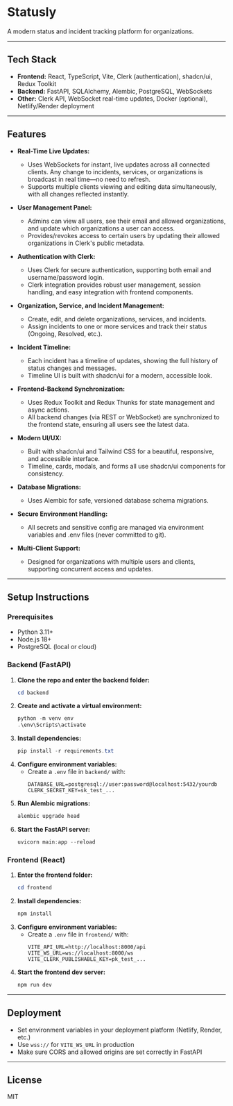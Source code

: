 # Statusly

A modern status and incident tracking platform for organizations.

---

## Tech Stack

- **Frontend:** React, TypeScript, Vite, Clerk (authentication), shadcn/ui, Redux Toolkit
- **Backend:** FastAPI, SQLAlchemy, Alembic, PostgreSQL, WebSockets
- **Other:** Clerk API, WebSocket real-time updates, Docker (optional), Netlify/Render deployment

---

## Features

- **Real-Time Live Updates:**

  - Uses WebSockets for instant, live updates across all connected clients. Any change to incidents, services, or organizations is broadcast in real time—no need to refresh.
  - Supports multiple clients viewing and editing data simultaneously, with all changes reflected instantly.

- **User Management Panel:**

  - Admins can view all users, see their email and allowed organizations, and update which organizations a user can access.
  - Provides/revokes access to certain users by updating their allowed organizations in Clerk's public metadata.

- **Authentication with Clerk:**

  - Uses Clerk for secure authentication, supporting both email and username/password login.
  - Clerk integration provides robust user management, session handling, and easy integration with frontend components.

- **Organization, Service, and Incident Management:**

  - Create, edit, and delete organizations, services, and incidents.
  - Assign incidents to one or more services and track their status (Ongoing, Resolved, etc.).

- **Incident Timeline:**

  - Each incident has a timeline of updates, showing the full history of status changes and messages.
  - Timeline UI is built with shadcn/ui for a modern, accessible look.

- **Frontend-Backend Synchronization:**

  - Uses Redux Toolkit and Redux Thunks for state management and async actions.
  - All backend changes (via REST or WebSocket) are synchronized to the frontend state, ensuring all users see the latest data.

- **Modern UI/UX:**

  - Built with shadcn/ui and Tailwind CSS for a beautiful, responsive, and accessible interface.
  - Timeline, cards, modals, and forms all use shadcn/ui components for consistency.

- **Database Migrations:**

  - Uses Alembic for safe, versioned database schema migrations.

- **Secure Environment Handling:**

  - All secrets and sensitive config are managed via environment variables and .env files (never committed to git).

- **Multi-Client Support:**
  - Designed for organizations with multiple users and clients, supporting concurrent access and updates.

---

## Setup Instructions

### Prerequisites

- Python 3.11+
- Node.js 18+
- PostgreSQL (local or cloud)

### Backend (FastAPI)

1. **Clone the repo and enter the backend folder:**
   ```powershell
   cd backend
   ```
2. **Create and activate a virtual environment:**
   ```powershell
   python -m venv env
   .\env\Scripts\activate
   ```
3. **Install dependencies:**
   ```powershell
   pip install -r requirements.txt
   ```
4. **Configure environment variables:**
   - Create a `.env` file in `backend/` with:
     ```env
     DATABASE_URL=postgresql://user:password@localhost:5432/yourdb
     CLERK_SECRET_KEY=sk_test_...
     ```
5. **Run Alembic migrations:**
   ```powershell
   alembic upgrade head
   ```
6. **Start the FastAPI server:**
   ```powershell
   uvicorn main:app --reload
   ```

### Frontend (React)

1. **Enter the frontend folder:**
   ```powershell
   cd frontend
   ```
2. **Install dependencies:**
   ```powershell
   npm install
   ```
3. **Configure environment variables:**
   - Create a `.env` file in `frontend/` with:
     ```env
     VITE_API_URL=http://localhost:8000/api
     VITE_WS_URL=ws://localhost:8000/ws
     VITE_CLERK_PUBLISHABLE_KEY=pk_test_...
     ```
4. **Start the frontend dev server:**
   ```powershell
   npm run dev
   ```

---

## Deployment

- Set environment variables in your deployment platform (Netlify, Render, etc.)
- Use `wss://` for `VITE_WS_URL` in production
- Make sure CORS and allowed origins are set correctly in FastAPI

---

## License

MIT
